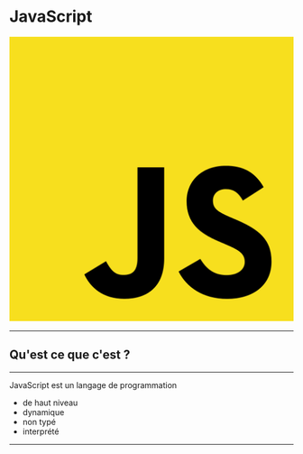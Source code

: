 # JavaScript

![JavaScript Unofficial Logo](img/js.png)



---



## Qu'est ce que c'est ?



---



JavaScript est un langage de programmation
- de haut niveau
- dynamique
- non typé
- interprété


***
